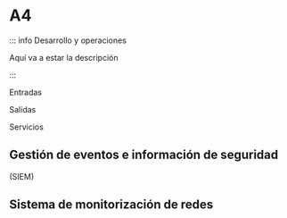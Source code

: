 # A4

::: info Desarrollo y operaciones

Aquí va a estar la descripción

:::

Entradas

Salidas

Servicios

## Gestión de eventos e información de seguridad

(SIEM)

## Sistema de monitorización de redes
